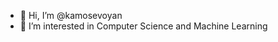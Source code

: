 - 👋 Hi, I’m @kamosevoyan
- 👀 I’m interested in Computer Science and Machine Learning

<!---
kamosevoyan/kamosevoyan is a ✨ special ✨ repository because its `README.md` (this file) appears on your GitHub profile.
You can click the Preview link to take a look at your changes.
--->
